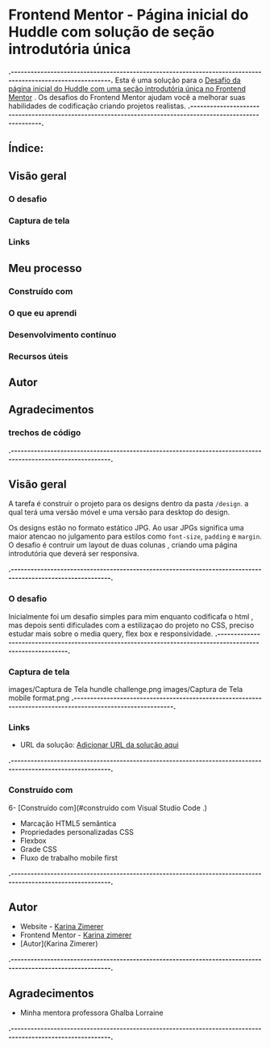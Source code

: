 # Frontend Mentor - Página inicial do Huddle com solução de seção introdutória única
**.-----------------------------------------------------------------------------------------------------------.**
Esta é uma solução para o [Desafio da página inicial do Huddle com uma seção introdutória única no Frontend Mentor](https://www.frontendmentor.io/challenges/huddle-landing-page-with-a-single-introductory-section-B_2Wvxgi0) .
Os desafios do Frontend Mentor ajudam você a melhorar suas habilidades de codificação criando projetos realistas.
**.-----------------------------------------------------------------------------------------------------------.**
## Índice:
## Visão geral
### O desafio
### Captura de tela
### Links
## Meu processo
### Construído com
### O que eu aprendi
### Desenvolvimento contínuo
### Recursos úteis
## Autor
## Agradecimentos
### trechos de código
**.-----------------------------------------------------------------------------------------------------------.**


## Visão geral
A tarefa é construir o projeto para os designs dentro da pasta `/design`. a qual terá uma versão móvel e uma versão para desktop do design.

Os designs estão no formato estático JPG. Ao usar JPGs significa uma maior atencao  no julgamento para estilos como `font-size`, `padding` e `margin`.
O desafio é contruir um layout de duas colunas , criando uma página introdutória que deverá ser responsiva.

**.-----------------------------------------------------------------------------------------------------------.**


### O desafio
Inicialmente foi um  desafio simples para mim enquanto codificafa o html , mas depois  senti  dificulades com a estilizaçao do projeto no  CSS, preciso estudar mais sobre o media query, flex box e responsividade.
**.-----------------------------------------------------------------------------------------------------------.**

### Captura de tela
images/Captura de Tela hundle challenge.png
images/Captura de Tela mobile format.png
**.-----------------------------------------------------------------------------------------------------------.**

### Links
- URL da solução: [Adicionar URL da solução aqui](https://your-solution-url.com)

**.-----------------------------------------------------------------------------------------------------------.**

### Construído com
6- [Construído com](#construído com Visual Studio Code .)
- Marcação HTML5 semântica
- Propriedades personalizadas CSS
- Flexbox
- Grade CSS
- Fluxo de trabalho mobile first

**.-----------------------------------------------------------------------------------------------------------.**
## Autor
- Website - [Karina Zimerer](https://karinazimerer.46graus.com)
- Frontend Mentor - [Karina zimerer](https://www.frontendmentor.io/profile/yourusername)
- [Autor](Karina Zimerer)

**.-----------------------------------------------------------------------------------------------------------.**
## Agradecimentos
- Minha mentora professora Ghalba Lorraine

**.-----------------------------------------------------------------------------------------------------------.**

